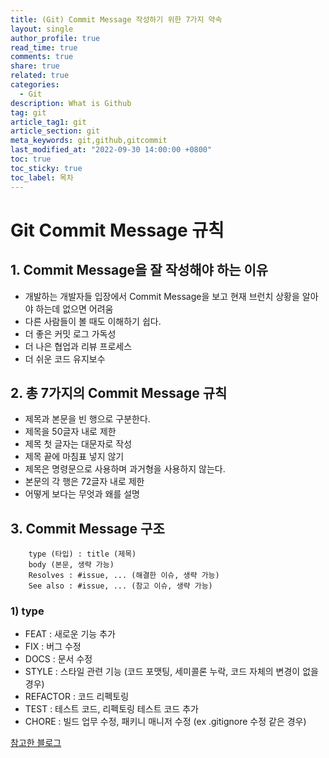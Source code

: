 ```yaml
---
title: (Git) Commit Message 작성하기 위한 7가지 약속
layout: single
author_profile: true
read_time: true
comments: true
share: true
related: true
categories:
  - Git
description: What is Github
tag: git
article_tag1: git
article_section: git
meta_keywords: git,github,gitcommit
last_modified_at: "2022-09-30 14:00:00 +0800"
toc: true
toc_sticky: true
toc_label: 목차
---
```


# Git Commit Message 규칙

## 1. Commit Message을 잘 작성해야 하는 이유

- 개발하는 개발자들 입장에서 Commit Message을 보고 현재 브런치 상황을 알아야 하는데 없으면 어려움
- 다른 사람들이 볼 때도 이해하기 쉽다.
- 더 좋은 커밋 로그 가독성
- 더 나은 협업과 리뷰 프로세스
- 더 쉬운 코드 유지보수

## 2. 총 7가지의 Commit Message 규칙

- 제목과 본문을 빈 행으로 구분한다.
- 제목을 50글자 내로 제한
- 제목 첫 글자는 대문자로 작성
- 제목 끝에 마침표 넣지 않기
- 제목은 명령문으로 사용하며 과거형을 사용하지 않는다.
- 본문의 각 행은 72글자 내로 제한
- 어떻게 보다는 무엇과 왜를 설명

## 3. Commit Message 구조

```
    type (타입) : title (제목)
    body (본문, 생략 가능)
    Resolves : #issue, ... (해결한 이슈, 생략 가능)
    See also : #issue, ... (참고 이슈, 생략 가능)
```

### 1) type

- FEAT : 새로운 기능 추가
- FIX : 버그 수정
- DOCS : 문서 수정
- STYLE : 스타일 관련 기능 (코드 포맷팅, 세미콜론 누락, 코드 자체의 변경이 없을 경우)
- REFACTOR : 코드 리펙토링
- TEST : 테스트 코드, 리펙토링 테스트 코드 추가
- CHORE : 빌드 업무 수정, 패키니 매니저 수정 (ex .gitignore 수정 같은 경우)

<a href="https://meetup.toast.com/posts/106">참고한 블로그</a>
